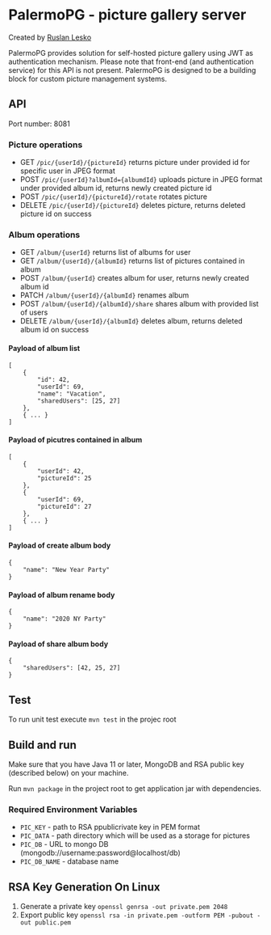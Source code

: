 # PalermoPG - picture gallery server
Created by [Ruslan Lesko](https://leskor.com)

PalermoPG provides solution for self-hosted picture gallery using JWT as authentication mechanism. Please note that front-end (and authentication service) for this API is not present. PalermoPG is designed to be a building block for custom picture management systems.

## API
Port number: 8081

### Picture operations
* GET `/pic/{userId}/{pictureId}` returns picture under provided id for specific user in JPEG format
* POST `/pic/{userId}?albumId={albumdId}` uploads picture in JPEG format under provided album id, returns newly created picture id
* POST `/pic/{userId}/{pictureId}/rotate` rotates picture
* DELETE `/pic/{userId}/{pictureId}` deletes picture, returns deleted picture id on success

### Album operations
* GET `/album/{userId}` returns list of albums for user
* GET `/album/{userId}/{albumId}` returns list of pictures contained in album
* POST `/album/{userId}` creates album for user, returns newly created album id
* PATCH `/album/{userId}/{albumId}` renames album
* POST `/album/{userId}/{albumId}/share` shares album with provided list of users
* DELETE `/album/{userId}/{albumId}` deletes album, returns deleted album id on success

#### Payload of album list
```
[
    {
        "id": 42,
        "userId": 69,
        "name": "Vacation",
        "sharedUsers": [25, 27]
    },
    { ... }
]
```

#### Payload of picutres contained in album
```
[
    {
        "userId": 42,
        "pictureId": 25
    },
    {
        "userId": 69,
        "pictureId": 27
    },
    { ... }
]
```

#### Payload of create album body
```
{
    "name": "New Year Party"
}
```

#### Payload of album rename body
```
{
    "name": "2020 NY Party"
}
```

#### Payload of share album body
```
{
    "sharedUsers": [42, 25, 27]
}
```

## Test
To run unit test execute `mvn test` in the projec root

## Build and run
Make sure that you have Java 11 or later, MongoDB and RSA public key (described below) on your machine.

Run `mvn package` in the project root to get application jar with dependencies.

### Required Environment Variables
* `PIC_KEY` - path to RSA ppublicrivate key in PEM format
* `PIC_DATA` - path directory which will be used as a storage for pictures
* `PIC_DB` - URL to mongo DB (mongodb://username:password@localhost/db)
* `PIC_DB_NAME` - database name

## RSA Key Generation On Linux
1. Generate a private key `openssl genrsa -out private.pem 2048`
2. Export public key `openssl rsa -in private.pem -outform PEM -pubout -out public.pem`